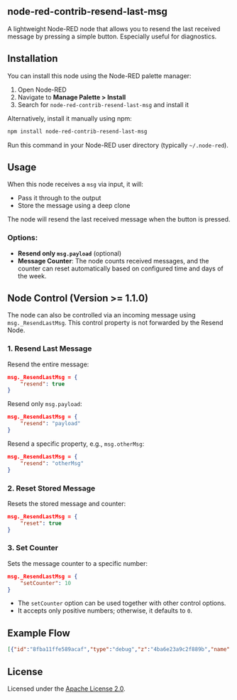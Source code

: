 ## node-red-contrib-resend-last-msg

A lightweight Node-RED node that allows you to resend the last received message by pressing a simple button. Especially useful for diagnostics.

## Installation

You can install this node using the Node-RED palette manager:

1. Open Node-RED
2. Navigate to **Manage Palette > Install**
3. Search for `node-red-contrib-resend-last-msg` and install it

Alternatively, install it manually using npm:

```sh
npm install node-red-contrib-resend-last-msg
```

Run this command in your Node-RED user directory (typically `~/.node-red`).

## Usage

When this node receives a `msg` via input, it will:
- Pass it through to the output
- Store the message using a deep clone

The node will resend the last received message when the button is pressed.

### Options:
- **Resend only `msg.payload`** (optional)
- **Message Counter**: The node counts received messages, and the counter can reset automatically based on configured time and days of the week.


## Node Control (Version >= 1.1.0)
The node can also be controlled via an incoming message using `msg._ResendLastMsg`. This control property is not forwarded by the Resend Node.


### 1. Resend Last Message

Resend the entire message:
```json
msg._ResendLastMsg = {
    "resend": true
}
```

Resend only `msg.payload`:
```json
msg._ResendLastMsg = {
    "resend": "payload"
}
```

Resend a specific property, e.g., `msg.otherMsg`:
```json
msg._ResendLastMsg = {
    "resend": "otherMsg"
}
```

### 2. Reset Stored Message

Resets the stored message and counter:
```json
msg._ResendLastMsg = {
    "reset": true
}
```

### 3. Set Counter

Sets the message counter to a specific number:
```json
msg._ResendLastMsg = {
    "setCounter": 10
}
```

- The `setCounter` option can be used together with other control options.
- It accepts only positive numbers; otherwise, it defaults to `0`.

## Example Flow

```json
[{"id":"8fba11ffe589acaf","type":"debug","z":"4ba6e23a9c2f889b","name":"Output","active":true,"tosidebar":true,"console":false,"tostatus":false,"complete":"true","targetType":"full","statusVal":"","statusType":"auto","x":700,"y":1200,"wires":[]},{"id":"56900aa1d07a63cd","type":"inject","z":"4ba6e23a9c2f889b","name":"Generate Multiple Msg","props":[{"p":"payload"},{"p":"otherMsg","v":"Other message","vt":"str"},{"p":"someNumber","v":"123","vt":"num"}],"repeat":"","crontab":"","once":false,"onceDelay":0.1,"topic":"","payload":"","payloadType":"date","x":240,"y":1080,"wires":[["f212fd37654926cc"]]},{"id":"f212fd37654926cc","type":"resend last","z":"4ba6e23a9c2f889b","name":"","msgPayloadOnly":false,"showInputCounter":true,"resetCounter":false,"repeat":"","crontab":"00 00 * * *","x":545,"y":1200,"wires":[["8fba11ffe589acaf"]],"l":false},{"id":"f20de8b47f441836","type":"inject","z":"4ba6e23a9c2f889b","name":"Send","props":[],"repeat":"","crontab":"","once":false,"onceDelay":0.1,"topic":"","x":150,"y":1200,"wires":[["fbe4bbb65988e829"]]},{"id":"fbe4bbb65988e829","type":"function","z":"4ba6e23a9c2f889b","name":"Resend All","func":"msg._ResendLastMsg = {\n    resend: true,   // will resend entire msg\n}\n\n\n\nreturn msg;","outputs":1,"timeout":0,"noerr":0,"initialize":"","finalize":"","libs":[],"x":290,"y":1200,"wires":[["f212fd37654926cc"]]},{"id":"e4e55ce091a87ee4","type":"inject","z":"4ba6e23a9c2f889b","name":"Send","props":[],"repeat":"","crontab":"","once":false,"onceDelay":0.1,"topic":"","x":150,"y":1380,"wires":[["bbc7a8acb76a69e4"]]},{"id":"bbc7a8acb76a69e4","type":"function","z":"4ba6e23a9c2f889b","name":"Reset Msg","func":"msg._ResendLastMsg = {\n    reset: true, // reset (delete) entire stored msg and set counter to 0\n}\n\n\n\nreturn msg;","outputs":1,"timeout":0,"noerr":0,"initialize":"","finalize":"","libs":[],"x":290,"y":1380,"wires":[["f212fd37654926cc"]]},{"id":"c3cf1e27e9304a28","type":"inject","z":"4ba6e23a9c2f889b","name":"Generate Payload Only","props":[{"p":"payload"}],"repeat":"","crontab":"","once":false,"onceDelay":0.1,"topic":"","payload":"","payloadType":"date","x":240,"y":1120,"wires":[["f212fd37654926cc"]]},{"id":"33de9c16e24f8a1c","type":"inject","z":"4ba6e23a9c2f889b","name":"Send","props":[],"repeat":"","crontab":"","once":false,"onceDelay":0.1,"topic":"","x":150,"y":1280,"wires":[["6407db61b7b27616"]]},{"id":"6407db61b7b27616","type":"function","z":"4ba6e23a9c2f889b","name":"otherMsg Only","func":"msg._ResendLastMsg = {\n    resend: 'otherMsg', // will resend only msg.otherMsg\n}\n\n\n\nreturn msg;","outputs":1,"timeout":0,"noerr":0,"initialize":"","finalize":"","libs":[],"x":300,"y":1280,"wires":[["f212fd37654926cc"]]},{"id":"2ec40bfbe5d41840","type":"inject","z":"4ba6e23a9c2f889b","name":"Send","props":[],"repeat":"","crontab":"","once":false,"onceDelay":0.1,"topic":"","x":150,"y":1460,"wires":[["77019a09790b2c04"]]},{"id":"77019a09790b2c04","type":"function","z":"4ba6e23a9c2f889b","name":"Combined Options","func":"msg._ResendLastMsg = {\n    resend: true,\n    setCounter: 20,   \n}\n\n\n\nreturn msg;","outputs":1,"timeout":0,"noerr":0,"initialize":"","finalize":"","libs":[],"x":310,"y":1460,"wires":[["f212fd37654926cc"]]},{"id":"6f89ef4930c39348","type":"inject","z":"4ba6e23a9c2f889b","name":"Send","props":[],"repeat":"","crontab":"","once":false,"onceDelay":0.1,"topic":"","x":150,"y":1520,"wires":[["1b762a0c92fe5231"]]},{"id":"1b762a0c92fe5231","type":"function","z":"4ba6e23a9c2f889b","name":"Invalid Msg","func":"msg._ResendLastMsg = {} // invalid config message (must have at least one key)\n\nreturn msg;","outputs":1,"timeout":0,"noerr":0,"initialize":"","finalize":"","libs":[],"x":290,"y":1520,"wires":[["f212fd37654926cc"]]},{"id":"1caf71f8cc8dcd45","type":"inject","z":"4ba6e23a9c2f889b","name":"Send","props":[],"repeat":"","crontab":"","once":false,"onceDelay":0.1,"topic":"","x":150,"y":1240,"wires":[["d6a12d45572735f6"]]},{"id":"d6a12d45572735f6","type":"function","z":"4ba6e23a9c2f889b","name":"Payload Only","func":"msg._ResendLastMsg = {\n    resend: 'payload',  // will resend only msg.payload\n}\n\n\n\nreturn msg;","outputs":1,"timeout":0,"noerr":0,"initialize":"","finalize":"","libs":[],"x":290,"y":1240,"wires":[["f212fd37654926cc"]]},{"id":"ffc2c14fd266379d","type":"function","z":"4ba6e23a9c2f889b","name":"Set Counter","func":"msg._ResendLastMsg = {\n    setCounter: 10,\n}\n\n\n\nreturn msg;","outputs":1,"timeout":0,"noerr":0,"initialize":"","finalize":"","libs":[],"x":290,"y":1420,"wires":[["f212fd37654926cc"]]},{"id":"a411696ba0fe85fa","type":"inject","z":"4ba6e23a9c2f889b","name":"Send","props":[],"repeat":"","crontab":"","once":false,"onceDelay":0.1,"topic":"","x":150,"y":1320,"wires":[["1cdf57a6e9421246"]]},{"id":"1cdf57a6e9421246","type":"function","z":"4ba6e23a9c2f889b","name":"Invalid Key","func":"msg._ResendLastMsg = {\n    resend: 'abcd',  // msg.abcd does not exist and will trigger an error\n}\n\n\n\nreturn msg;","outputs":1,"timeout":0,"noerr":0,"initialize":"","finalize":"","libs":[],"x":290,"y":1320,"wires":[["f212fd37654926cc"]]},{"id":"b8fda9f8df9c403b","type":"inject","z":"4ba6e23a9c2f889b","name":"Send","props":[],"repeat":"","crontab":"","once":false,"onceDelay":0.1,"topic":"","x":150,"y":1420,"wires":[["ffc2c14fd266379d"]]}]
```

## License

Licensed under the [Apache License 2.0](LICENSE).

[Node-RED]: https://nodered.org/
